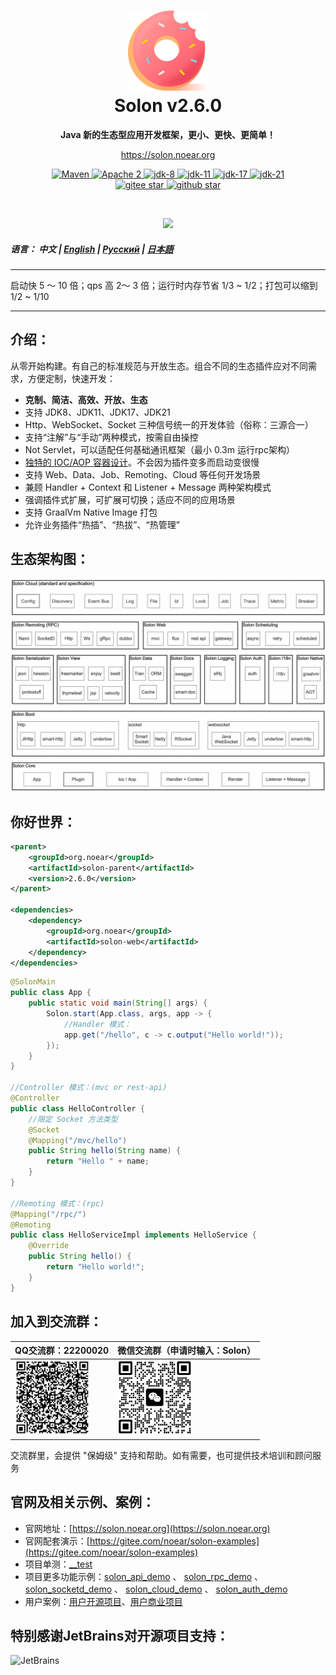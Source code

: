 <h1 align="center" style="text-align:center;">
<img src="solon_icon.png" width="128" />
<br />
Solon v2.6.0
</h1>
<p align="center">
	<strong>Java 新的生态型应用开发框架，更小、更快、更简单！</strong>
</p>
<p align="center">
	<a href="https://solon.noear.org/">https://solon.noear.org</a>
</p>

<p align="center">
    <a target="_blank" href="https://central.sonatype.com/search?q=org.noear%3Asolon-parent">
        <img src="https://img.shields.io/maven-central/v/org.noear/solon.svg?label=Maven%20Central" alt="Maven" />
    </a>
    <a target="_blank" href="https://www.apache.org/licenses/LICENSE-2.0.txt">
		<img src="https://img.shields.io/:License-Apache2-blue.svg" alt="Apache 2" />
	</a>
    <a target="_blank" href="https://www.oracle.com/java/technologies/javase/javase-jdk8-downloads.html">
		<img src="https://img.shields.io/badge/JDK-8-green.svg" alt="jdk-8" />
	</a>
    <a target="_blank" href="https://www.oracle.com/java/technologies/javase/jdk11-archive-downloads.html">
		<img src="https://img.shields.io/badge/JDK-11-green.svg" alt="jdk-11" />
	</a>
    <a target="_blank" href="https://www.oracle.com/java/technologies/javase/jdk17-archive-downloads.html">
		<img src="https://img.shields.io/badge/JDK-17-green.svg" alt="jdk-17" />
	</a>
    <a target="_blank" href="https://www.oracle.com/java/technologies/javase/jdk21-archive-downloads.html">
		<img src="https://img.shields.io/badge/JDK-21-green.svg" alt="jdk-21" />
	</a>
    <br />
    <a target="_blank" href='https://gitee.com/noear/solon/stargazers'>
		<img src='https://gitee.com/noear/solon/badge/star.svg' alt='gitee star'/>
	</a>
    <a target="_blank" href='https://github.com/noear/solon/stargazers'>
		<img src="https://img.shields.io/github/stars/noear/solon.svg?logo=github" alt="github star"/>
	</a>
</p>

<br/>
<p align="center">
	<a href="https://jq.qq.com/?_wv=1027&k=kjB5JNiC">
	<img src="https://img.shields.io/badge/QQ交流群-22200020-orange"/></a>
</p>

##### 语言： 中文 | [English](README_EN.md) | [Русский](README_RU.md) | [日本語](README_JP.md)

<hr />

启动快 5 ～ 10 倍；qps 高 2～ 3 倍；运行时内存节省 1/3 ~ 1/2；打包可以缩到 1/2 ~ 1/10

<hr />

## 介绍：

从零开始构建。有自己的标准规范与开放生态。组合不同的生态插件应对不同需求，方便定制，快速开发：

* **克制、简洁、高效、开放、生态**
* 支持 JDK8、JDK11、JDK17、JDK21
* Http、WebSocket、Socket 三种信号统一的开发体验（俗称：三源合一）
* 支持“注解”与“手动”两种模式，按需自由操控
* Not Servlet，可以适配任何基础通讯框架（最小 0.3m 运行rpc架构）
* [独特的 IOC/AOP 容器设计](https://solon.noear.org/article/241)。不会因为插件变多而启动变很慢
* 支持 Web、Data、Job、Remoting、Cloud 等任何开发场景
* 兼顾 Handler + Context 和 Listener + Message 两种架构模式
* 强调插件式扩展，可扩展可切换；适应不同的应用场景
* 支持 GraalVm Native Image 打包
* 允许业务插件“热插”、“热拔”、“热管理”


## 生态架构图：

<img src="solon_schema.png" width="700" />

## 你好世界：

```xml
<parent>
    <groupId>org.noear</groupId>
    <artifactId>solon-parent</artifactId>
    <version>2.6.0</version>   
</parent>

<dependencies>
    <dependency>
        <groupId>org.noear</groupId>
        <artifactId>solon-web</artifactId>
    </dependency>
</dependencies>
```

```java
@SolonMain
public class App {
    public static void main(String[] args) {
        Solon.start(App.class, args, app -> {
            //Handler 模式：
            app.get("/hello", c -> c.output("Hello world!"));
        });
    }
}

//Controller 模式：(mvc or rest-api)
@Controller
public class HelloController {
    //限定 Socket 方法类型
    @Socket
    @Mapping("/mvc/hello")
    public String hello(String name) {
        return "Hello " + name;
    }
}

//Remoting 模式：(rpc)
@Mapping("/rpc/")
@Remoting
public class HelloServiceImpl implements HelloService {
    @Override
    public String hello() {
        return "Hello world!";
    }
}
```

## 加入到交流群：

| QQ交流群：22200020                       | 微信交流群（申请时输入：Solon）                     |
|---------------------------|----------------------------------------|
| <img src="group_qq.png" width="120" />       | <img src="group_wx.png" width="120" /> 


交流群里，会提供 "保姆级" 支持和帮助。如有需要，也可提供技术培训和顾问服务

## 官网及相关示例、案例：

* 官网地址：[https://solon.noear.org](https://solon.noear.org)
* 官网配套演示：[https://gitee.com/noear/solon-examples](https://gitee.com/noear/solon-examples)
* 项目单测：[__test](./__test/) 
* 项目更多功能示例：[solon_api_demo](https://gitee.com/noear/solon_api_demo)  、 [solon_rpc_demo](https://gitee.com/noear/solon_rpc_demo) 、 [solon_socketd_demo](https://gitee.com/noear/solon_socketd_demo) 、 [solon_cloud_demo](https://gitee.com/noear/solon_cloud_demo) 、 [solon_auth_demo](https://gitee.com/noear/solon_auth_demo)
* 用户案例：[用户开源项目](https://solon.noear.org/article/555)、[用户商业项目](https://solon.noear.org/article/cases)

## 特别感谢JetBrains对开源项目支持：

<a href="https://jb.gg/OpenSourceSupport">
  <img src="https://user-images.githubusercontent.com/8643542/160519107-199319dc-e1cf-4079-94b7-01b6b8d23aa6.png" align="left" height="100" width="100"  alt="JetBrains">
</a>

